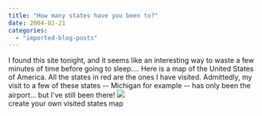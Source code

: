 ```yaml
---
title: "How many states have you been to?"
date: 2004-02-21
categories: 
  - "imported-blog-posts"
---
```


I found this site tonight, and it seems like an interesting way to waste a few minutes of time before going to sleep.... Here is a map of the United States of America. All the states in red are the ones I have visited. Admittedly, my visit to a few of these states -- Michigan for example -- has only been the airport... but I've still been there! ![](images/statemap?visited=AZARCADCDEFLHIIDIAMDMAMIMNMOMTNVNJNMNYNCOKORPASCTNTXVAWAWV)  
create your own visited states map
